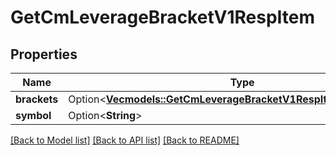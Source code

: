 # GetCmLeverageBracketV1RespItem

## Properties

Name | Type | Description | Notes
------------ | ------------- | ------------- | -------------
**brackets** | Option<[**Vec<models::GetCmLeverageBracketV1RespItemBracketsInner>**](GetCmLeverageBracketV1RespItem_brackets_inner.md)> |  | [optional]
**symbol** | Option<**String**> |  | [optional]

[[Back to Model list]](../README.md#documentation-for-models) [[Back to API list]](../README.md#documentation-for-api-endpoints) [[Back to README]](../README.md)


